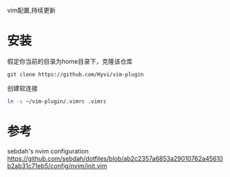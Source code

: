 vim配置,持续更新

# 安装

假定你当前的目录为home目录下，克隆该仓库

```
git clone https://github.com/Hyvi/vim-plugin
```

创建软连接
``` bash 
ln -s ~/vim-plugin/.vimrc .vimrc
```
# 参考

sebdah's nvim configuration  
https://github.com/sebdah/dotfiles/blob/ab2c2357a6853a29010762a45610b2ab31c71eb5/config/nvim/init.vim  


